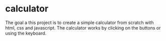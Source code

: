 # calculator
The goal a this project is to create a simple calculator from scratch with html, css and javascript. The calculator works by clicking on the buttons or using the keyboard.